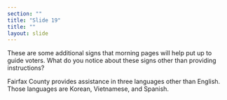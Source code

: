 ```yaml
---
section: ""
title: "Slide 19"
title: ""
layout: slide
---
```


These are some additional signs that morning pages will help put up to guide voters. What do you notice about these signs other than providing instructions?

Fairfax County provides assistance in three languages other than English.  Those languages are Korean, Vietnamese, and Spanish.

